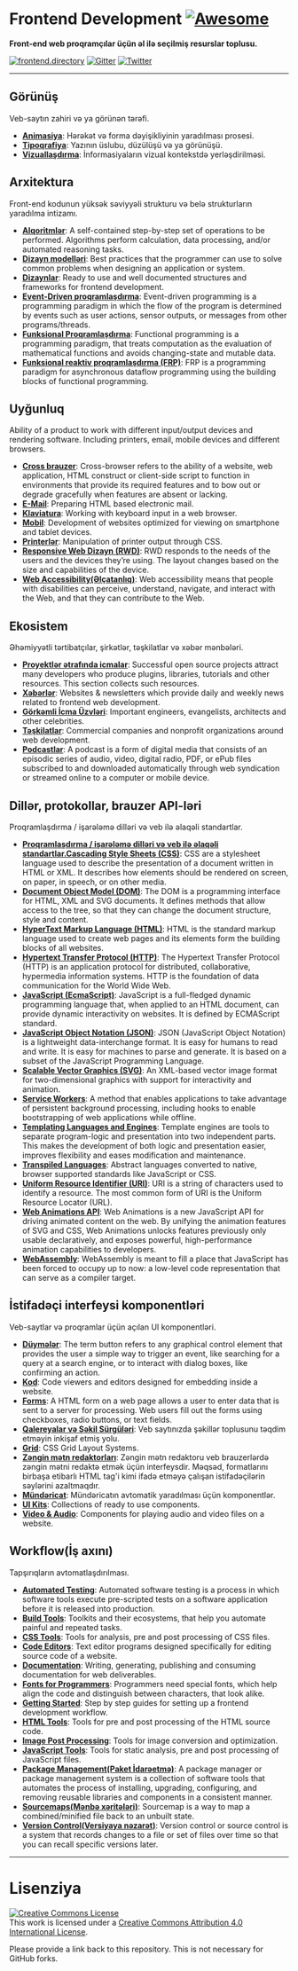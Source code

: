 # Frontend Development [![Awesome](https://cdn.rawgit.com/sindresorhus/awesome/d7305f38d29fed78fa85652e3a63e154dd8e8829/media/badge.svg)](https://github.com/sindresorhus/awesome)

**Front-end web proqramçılar üçün əl ilə seçilmiş resurslar toplusu.**


[![frontend.directory](https://img.shields.io/badge/frontend-directory-blue.svg?style=flat-square)](http://frontend.directory/)
[![Gitter](https://img.shields.io/gitter/room/dypsilon/frontend-dev-bookmarks.svg?style=flat-square&maxAge=2592000)](https://gitter.im/dypsilon/frontend-dev-bookmarks)
[![Twitter](https://img.shields.io/badge/follow-twitter-55acee.svg?style=flat-square)](https://twitter.com/FrontendDir)


---------------------------------------------------------

## Görünüş

Veb-saytın zahiri və ya görünən tərəfi.

+ **[Animasiya](appearance/animation.md)**: Hərəkət və forma dəyişikliyinin yaradılması prosesi.
+ **[Tipoqrafiya](appearance/typography.md)**: Yazının üslubu, düzülüşü və ya görünüşü.
+ **[Vizuallaşdırma](appearance/visualization.md)**: İnformasiyaların vizual kontekstdə yerləşdirilməsi.

## Arxitektura

Front-end kodunun yüksək səviyyəli strukturu və belə strukturların yaradılma intizamı.

+ **[Alqoritmlər](architecture/algorithms.md)**: A self-contained step-by-step set of operations to be performed. Algorithms perform calculation, data processing, and/or automated reasoning tasks.
+ **[Dizayn modelləri](architecture/design-patterns.md)**: Best practices that the programmer can use to solve common problems when designing an application or system.
+ **[Dizaynlar](architecture/designs.md)**: Ready to use and well documented structures and frameworks for frontend development.
+ **[Event-Driven proqramlaşdırma](architecture/event-driven-programming.md)**: Event-driven programming is a programming paradigm in which the flow of the program is determined by events such as user actions, sensor outputs, or messages from other programs/threads.
+ **[Funksional Proqramlaşdırma](architecture/functional-programming.md)**: Functional programming is a programming paradigm, that treats computation as the evaluation of mathematical functions and avoids changing-state and mutable data.
+ **[Funksional reaktiv proqramlaşdırma (FRP)](architecture/functional-reactive-programming-frp.md)**: FRP is a programming paradigm for asynchronous dataflow programming using the building blocks of functional programming.

## Uyğunluq

Ability of a product to work with different input/output devices and rendering software. Including printers, email, mobile devices and different browsers.

+ **[Cross brauzer](compatibility/cross-browser.md)**: Cross-browser refers to the ability of a website, web application, HTML construct or client-side script to function in environments that provide its required features and to bow out or degrade gracefully when features are absent or lacking.
+ **[E-Mail](compatibility/e-mail.md)**: Preparing HTML based electronic mail.
+ **[Klaviatura](compatibility/keyboard.md)**: Working with keyboard input in a web browser.
+ **[Mobil](compatibility/mobile.md)**: Development of websites optimized for viewing on smartphone and tablet devices.
+ **[Printerlər](compatibility/printers.md)**: Manipulation of printer output through CSS.
+ **[Responsive Web Dizayn (RWD)](compatibility/responsive-web-design-rwd.md)**: RWD responds to the needs of the users and the devices they’re using. The layout changes based on the size and capabilities of the device.
+ **[Web Accessibility(Əlçatanlıq)](compatibility/web-accessibility.md)**: Web accessibility means that people with disabilities can perceive, understand, navigate, and interact with the Web, and that they can contribute to the Web.

## Ekosistem

Əhəmiyyətli tərtibatçılar, şirkətlər, təşkilatlar və xəbər mənbələri.

+ **[Proyektlər ətrafında icmalar](ecosystem/communities-around-projects.md)**: Successful open source projects attract many developers who produce plugins, libraries, tutorials and other resources. This section collects such resources.
+ **[Xəbərlər](ecosystem/news.md)**: Websites & newsletters which provide daily and weekly news related to frontend web development.
+ **[Görkəmli İcma Üzvləri](ecosystem/notable-community-members.md)**: Important engineers, evangelists, architects and other celebrities.
+ **[Təşkilatlar](ecosystem/organizations.md)**: Commercial companies and nonprofit organizations around web development.
+ **[Podcastlar](ecosystem/podcasts.md)**: A podcast is a form of digital media that consists of an episodic series of audio, video, digital radio, PDF, or ePub files subscribed to and downloaded automatically through web syndication or streamed online to a computer or mobile device.

## Dillər, protokollar, brauzer API-ləri

Proqramlaşdırma / işarələmə dilləri və veb ilə əlaqəli standartlar.

+ **[Proqramlaşdırma / işarələmə dilləri və veb ilə əlaqəli standartlar.Cascading Style Sheets (CSS)](languages-protocols-browser-apis/cascading-style-sheets-css.md)**: CSS are a stylesheet language used to describe the presentation of a document written in HTML or XML. It describes how elements should be rendered on screen, on paper, in speech, or on other media.
+ **[Document Object Model (DOM)](languages-protocols-browser-apis/document-object-model-dom.md)**: The DOM is a programming interface for HTML, XML and SVG documents. It defines methods that allow access to the tree, so that they can change the document structure, style and content.
+ **[HyperText Markup Language (HTML)](languages-protocols-browser-apis/hypertext-markup-language-html.md)**: HTML is the standard markup language used to create web pages and its elements form the building blocks of all websites.
+ **[Hypertext Transfer Protocol (HTTP)](languages-protocols-browser-apis/hypertext-transfer-protocol-http.md)**: The Hypertext Transfer Protocol (HTTP) is an application protocol for distributed, collaborative, hypermedia information systems. HTTP is the foundation of data communication for the World Wide Web.
+ **[JavaScript (EcmaScript)](languages-protocols-browser-apis/javascript-ecmascript.md)**: JavaScript is a full-fledged dynamic programming language that, when applied to an HTML document, can provide dynamic interactivity on websites. It is defined by ECMAScript standard.
+ **[JavaScript Object Notation (JSON)](languages-protocols-browser-apis/javascript-object-notation-json.md)**: JSON (JavaScript Object Notation) is a lightweight data-interchange format. It is easy for humans to read and write. It is easy for machines to parse and generate. It is based on a subset of the JavaScript Programming Language.
+ **[Scalable Vector Graphics (SVG)](languages-protocols-browser-apis/scalable-vector-graphics-svg.md)**: An XML-based vector image format for two-dimensional graphics with support for interactivity and animation.
+ **[Service Workers](languages-protocols-browser-apis/service-workers.md)**: A method that enables applications to take advantage of persistent background processing, including hooks to enable bootstrapping of web applications while offline.
+ **[Templating Languages and Engines](languages-protocols-browser-apis/templating-languages-and-engines.md)**: Template engines are tools to separate program-logic and presentation into two independent parts. This makes the development of both logic and presentation easier, improves flexibility and eases modification and maintenance.
+ **[Transpiled Languages](languages-protocols-browser-apis/transpiled-languages.md)**: Abstract languages converted to native, browser supported standards like JavaScript or CSS.
+ **[Uniform Resource Identifier (URI)](languages-protocols-browser-apis/uniform-resource-identifier-uri.md)**: URI is a string of characters used to identify a resource. The most common form of URI is the Uniform Resource Locator (URL).
+ **[Web Animations API](animation/web-animations-api.md)**: Web Animations is a new JavaScript API for driving animated content on the web. By unifying the animation features of SVG and CSS, Web Animations unlocks features previously only usable declaratively, and exposes powerful, high-performance animation capabilities to developers.
+ **[WebAssembly](languages-protocols-browser-apis/webassembly.md)**: WebAssembly is meant to fill a place that JavaScript has been forced to occupy up to now: a low-level code representation that can serve as a compiler target.

## İstifadəçi interfeysi komponentləri

Veb-saytlar və proqramlar üçün açılan UI komponentləri.

+ **[Düymələr](user-interface-components/buttons.md)**: The term button refers to any graphical control element that provides the user a simple way to trigger an event, like searching for a query at a search engine, or to interact with dialog boxes, like confirming an action.
+ **[Kod](user-interface-components/code.md)**: Code viewers and editors designed for embedding inside a website.
+ **[Forms](user-interface-components/forms.md)**: A HTML form on a web page allows a user to enter data that is sent to a server for processing. Web users fill out the forms using checkboxes, radio buttons, or text fields.
+ **[Qalereyalar və Şəkil Sürgüləri](user-interface-components/galeries-and-image-sliders.md)**: Veb saytınızda şəkillər toplusunu təqdim etməyin inkişaf etmiş yolu.
+ **[Grid](user-interface-components/grid.md)**: CSS Grid Layout Systems.
+ **[Zəngin mətn redaktorları](user-interface-components/rich-text-editors.md)**: Zəngin mətn redaktoru veb brauzerlərdə zəngin mətni redaktə etmək üçün interfeysdir. Məqsəd, formatlarını birbaşa etibarlı HTML tag'i kimi ifadə etməyə çalışan istifadəçilərin səylərini azaltmaqdır.
+ **[Mündəricat](user-interface-components/table-of-contents.md)**: Mündəricatın avtomatik yaradılması üçün komponentlər.
+ **[UI Kits](user-interface-components/ui-kits.md)**: Collections of ready to use components.
+ **[Video & Audio](user-interface-components/video-and-audio.md)**: Components for playing audio and video files on a website.

## Workflow(İş axını)

Tapşırıqların avtomatlaşdırılması.

+ **[Automated Testing](workflow/automated-testing.md)**: Automated software testing is a process in which software tools execute pre-scripted tests on a software application before it is released into production.
+ **[Build Tools](workflow/build-tools.md)**: Toolkits and their ecosystems, that help you automate painful and repeated tasks.
+ **[CSS Tools](workflow/css-tools.md)**: Tools for analysis, pre and post processing of CSS files.
+ **[Code Editors](workflow/code-editors.md)**: Text editor programs designed specifically for editing source code of a website.
+ **[Documentation](workflow/documentation.md)**: Writing, generating, publishing and consuming documentation for web deliverables.
+ **[Fonts for Programmers](workflow/fonts-for-programmers.md)**: Programmers need special fonts, which help align the code and distinguish between characters, that look alike.
+ **[Getting Started](workflow/getting-started.md)**: Step by step guides for setting up a frontend development workflow.
+ **[HTML Tools](workflow/html-tools.md)**: Tools for pre and post processing of the HTML source code.
+ **[Image Post Processing](workflow/image-post-processing.md)**: Tools for image conversion and optimization.
+ **[JavaScript Tools](workflow/javascript-tools.md)**: Tools for static analysis, pre and post processing of JavaScript files.
+ **[Package Management(Paket İdarəetmə)](workflow/package-management.md)**: A package manager or package management system is a collection of software tools that automates the process of installing, upgrading, configuring, and removing reusable libraries and components in a consistent manner.
+ **[Sourcemaps(Mənbə xəritələri)](workflow/sourcemaps.md)**: Sourcemap is a way to map a combined/minified file back to an unbuilt state.
+ **[Version Control(Versiyaya nəzarət)](workflow/version-control.md)**: Version control or source control is a system that records changes to a file or set of files over time so that you can recall specific versions later.


------------------

# Lisenziya

<a rel="license" href="http://creativecommons.org/licenses/by/4.0/"><img alt="Creative Commons License" style="border-width:0" src="https://i.creativecommons.org/l/by/4.0/88x31.png" /></a><br />This work is licensed under a <a rel="license" href="http://creativecommons.org/licenses/by/4.0/">Creative Commons Attribution 4.0 International License</a>.

Please provide a link back to this repository. This is not necessary for GitHub forks.
